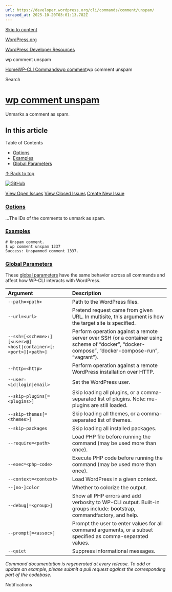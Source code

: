 ```yaml
---
url: https://developer.wordpress.org/cli/commands/comment/unspam/
scraped_at: 2025-10-20T03:01:13.782Z
---
```


[Skip to content](https://developer.wordpress.org/cli/commands/comment/unspam/#wp--skip-link--target)

[WordPress.org](https://wordpress.org/)

[WordPress Developer Resources](https://developer.wordpress.org/)

wp comment unspam


[Home](https://developer.wordpress.org/)[WP-CLI Commands](https://developer.wordpress.org/cli/commands/)[wp comment](https://developer.wordpress.org/cli/commands/comment/)wp comment unspam

Search

# [wp comment unspam](https://developer.wordpress.org/cli/commands/comment/unspam/)

Unmarks a comment as spam.

## In this article

Table of Contents

- [Options](https://developer.wordpress.org/cli/commands/comment/unspam/#options)
- [Examples](https://developer.wordpress.org/cli/commands/comment/unspam/#examples)
- [Global Parameters](https://developer.wordpress.org/cli/commands/comment/unspam/#global-parameters)

[↑ Back to top](https://developer.wordpress.org/cli/commands/comment/unspam/#wp--skip-link--target)

[![GitHub](https://make.wordpress.org/cli/wp-content/plugins/wporg-cli/assets/images/github-mark.svg)](https://github.com/wp-cli/entity-command)

[View Open Issues](https://github.com/login?return_to=%2Fissues%3Fq%3Dlabel%3Acommand%3Acomment-unspam+sort%3Aupdated-desc+org%3Awp-cli+is%3Aopen) [View Closed Issues](https://github.com/login?return_to=%2Fissues%3Fq%3Dlabel%3Acommand%3Acomment-unspam+sort%3Aupdated-desc+org%3Awp-cli+is%3Aclosed) [Create New Issue](https://github.com/wp-cli/entity-command/issues/new)

### [Options](https://developer.wordpress.org/cli/commands/comment/unspam/\#options)

<id>…The IDs of the comments to unmark as spam.

### [Examples](https://developer.wordpress.org/cli/commands/comment/unspam/\#examples)

```
# Unspam comment.
$ wp comment unspam 1337
Success: Unspammed comment 1337.

```

### [Global Parameters](https://developer.wordpress.org/cli/commands/comment/unspam/\#global-parameters)

These [global parameters](https://make.wordpress.org/cli/handbook/config/) have the same behavior across all commands and affect how WP-CLI interacts with WordPress.

| **Argument** | **Description** |
| :-- | :-- |
| `--path=<path>` | Path to the WordPress files. |
| `--url=<url>` | Pretend request came from given URL. In multisite, this argument is how the target site is specified. |
| `--ssh=[<scheme>:][<user>@]<host\|container>[:<port>][<path>]` | Perform operation against a remote server over SSH (or a container using scheme of “docker”, “docker-compose”, “docker-compose-run”, “vagrant”). |
| `--http=<http>` | Perform operation against a remote WordPress installation over HTTP. |
| `--user=<id\|login\|email>` | Set the WordPress user. |
| `--skip-plugins[=<plugins>]` | Skip loading all plugins, or a comma-separated list of plugins. Note: mu-plugins are still loaded. |
| `--skip-themes[=<themes>]` | Skip loading all themes, or a comma-separated list of themes. |
| `--skip-packages` | Skip loading all installed packages. |
| `--require=<path>` | Load PHP file before running the command (may be used more than once). |
| `--exec=<php-code>` | Execute PHP code before running the command (may be used more than once). |
| `--context=<context>` | Load WordPress in a given context. |
| `--[no-]color` | Whether to colorize the output. |
| `--debug[=<group>]` | Show all PHP errors and add verbosity to WP-CLI output. Built-in groups include: bootstrap, commandfactory, and help. |
| `--prompt[=<assoc>]` | Prompt the user to enter values for all command arguments, or a subset specified as comma-separated values. |
| `--quiet` | Suppress informational messages. |

_Command documentation is regenerated at every release. To add or update an example, please submit a pull request against the corresponding part of the codebase._

Notifications